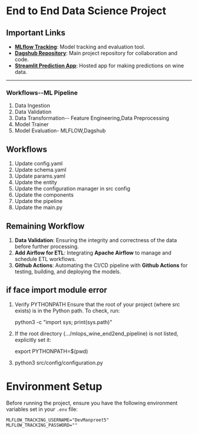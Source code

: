 # End to End Data Science Project

## Important Links

- **[MLflow Tracking](https://dagshub.com/DevManpreet5/mlops-endtoend_pipeline-wine.mlflow/)**: Model tracking and evaluation tool.
- **[Dagshub Repository](https://dagshub.com/DevManpreet5/mlops-endtoend_pipeline-wine)**: Main project repository for collaboration and code.
- **[Streamlit Prediction App](https://devmanpreet5-mlops-endtoend-pipeline-wine-predict-app-dvtdzg.streamlit.app/)**: Hosted app for making predictions on wine data.

---

### Workflows--ML Pipeline

1. Data Ingestion
2. Data Validation
3. Data Transformation-- Feature Engineering,Data Preprocessing
4. Model Trainer
5. Model Evaluation- MLFLOW,Dagshub

## Workflows

1. Update config.yaml
2. Update schema.yaml
3. Update params.yaml
4. Update the entity
5. Update the configuration manager in src config
6. Update the components
7. Update the pipeline
8. Update the main.py

## Remaining Workflow

1. **Data Validation**: Ensuring the integrity and correctness of the data before further processing.
2. **Add Airflow for ETL**: Integrating **Apache Airflow** to manage and schedule ETL workflows.
3. **Github Actions**: Automating the CI/CD pipeline with **Github Actions** for testing, building, and deploying the models.

## if face import module error

1. Verify PYTHONPATH
   Ensure that the root of your project (where src exists) is in the Python path. To check, run:

   python3 -c "import sys; print(sys.path)"

2. If the root directory (.../mlops_wine_end2end_pipeline) is not listed, explicitly set it:

   export PYTHONPATH=$(pwd)

3. python3 src/config/configuration.py

# Environment Setup

Before running the project, ensure you have the following environment variables set in your `.env` file:

```plaintext
MLFLOW_TRACKING_USERNAME="DevManpreet5"
MLFLOW_TRACKING_PASSWORD=""

```
